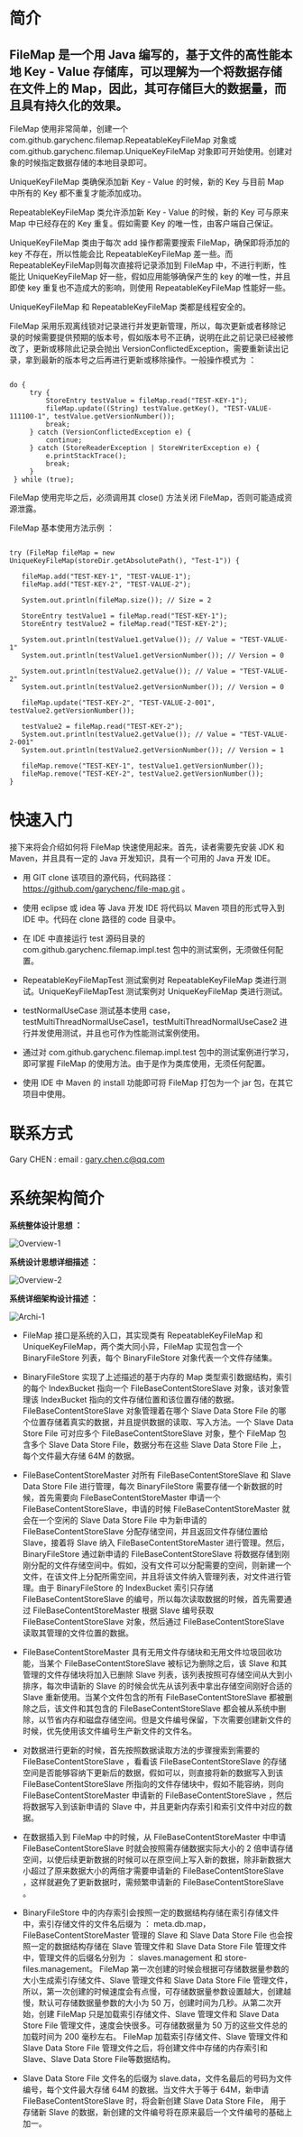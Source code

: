 # 简介

## FileMap 是一个用 Java 编写的，基于文件的高性能本地 Key - Value 存储库，可以理解为一个将数据存储在文件上的 Map，因此，其可存储巨大的数据量，而且具有持久化的效果。

FileMap 使用非常简单，创建一个 com.github.garychenc.filemap.RepeatableKeyFileMap 对象或 com.github.garychenc.filemap.UniqueKeyFileMap 对象即可开始使用。创建对象的时候指定数据存储的本地目录即可。

UniqueKeyFileMap 类确保添加新 Key - Value 的时候，新的 Key 与目前 Map 中所有的 Key 都不重复才能添加成功。

RepeatableKeyFileMap 类允许添加新 Key - Value 的时候，新的 Key 可与原来 Map 中已经存在的 Key 重复。假如需要 Key 的唯一性，由客户端自己保证。

UniqueKeyFileMap 类由于每次 add 操作都需要搜索 FileMap，确保即将添加的 key 不存在，所以性能会比 RepeatableKeyFileMap 差一些。而 RepeatableKeyFileMap则每次直接将记录添加到 FileMap 中，不进行判断，性能比 UniqueKeyFileMap 好一些，假如应用能够确保产生的 key 的唯一性，并且即使 key 重复也不造成大的影响，则使用 RepeatableKeyFileMap 性能好一些。

UniqueKeyFileMap 和 RepeatableKeyFileMap 类都是线程安全的。

FileMap 采用乐观离线锁对记录进行并发更新管理，所以，每次更新或者移除记录的时候需要提供预期的版本号，假如版本号不正确，说明在此之前记录已经被修改了，更新或移除此记录会抛出 VersionConflictedException，需要重新读出记录，拿到最新的版本号之后再进行更新或移除操作。一般操作模式为 ：

```

do {
     try {
         StoreEntry testValue = fileMap.read("TEST-KEY-1");
         fileMap.update((String) testValue.getKey(), "TEST-VALUE-111100-1", testValue.getVersionNumber());
         break;
     } catch (VersionConflictedException e) {
         continue;
     } catch (StoreReaderException | StoreWriterException e) {
         e.printStackTrace();
         break;
     }
 } while (true);

```

FileMap 使用完毕之后，必须调用其 close() 方法关闭 FileMap，否则可能造成资源泄露。

FileMap 基本使用方法示例 ：

```

try (FileMap fileMap = new UniqueKeyFileMap(storeDir.getAbsolutePath(), "Test-1")) {

   fileMap.add("TEST-KEY-1", "TEST-VALUE-1");
   fileMap.add("TEST-KEY-2", "TEST-VALUE-2");

   System.out.println(fileMap.size()); // Size = 2

   StoreEntry testValue1 = fileMap.read("TEST-KEY-1");
   StoreEntry testValue2 = fileMap.read("TEST-KEY-2");

   System.out.println(testValue1.getValue()); // Value = "TEST-VALUE-1"
   System.out.println(testValue1.getVersionNumber()); // Version = 0

   System.out.println(testValue2.getValue()); // Value = "TEST-VALUE-2"
   System.out.println(testValue2.getVersionNumber()); // Version = 0

   fileMap.update("TEST-KEY-2", "TEST-VALUE-2-001", testValue2.getVersionNumber());

   testValue2 = fileMap.read("TEST-KEY-2");
   System.out.println(testValue2.getValue()); // Value = "TEST-VALUE-2-001"
   System.out.println(testValue2.getVersionNumber()); // Version = 1

   fileMap.remove("TEST-KEY-1", testValue1.getVersionNumber());
   fileMap.remove("TEST-KEY-2", testValue2.getVersionNumber());
}

```

# 快速入门

接下来将会介绍如何将 FileMap 快速使用起来。首先，读者需要先安装 JDK 和 Maven，并且具有一定的 Java 开发知识，具有一个可用的 Java 开发 IDE。

+ 用 GIT clone 该项目的源代码，代码路径：https://github.com/garychenc/file-map.git 。

+ 使用 eclipse 或 idea 等 Java 开发 IDE 将代码以 Maven 项目的形式导入到 IDE 中。代码在 clone 路径的 code 目录中。

+ 在 IDE 中直接运行 test 源码目录的 com.github.garychenc.filemap.impl.test 包中的测试案例，无须做任何配置。

+ RepeatableKeyFileMapTest 测试案例对 RepeatableKeyFileMap 类进行测试。UniqueKeyFileMapTest 测试案例对 UniqueKeyFileMap 类进行测试。

+ testNormalUseCase 测试基本使用 case，testMultiThreadNormalUseCase1，testMultiThreadNormalUseCase2 进行并发使用测试，并且也可作为性能测试案例使用。

+ 通过对 com.github.garychenc.filemap.impl.test 包中的测试案例进行学习，即可掌握 FileMap 的使用方法。由于是作为类库使用，无须任何配置。

+ 使用 IDE 中 Maven 的 install 功能即可将 FileMap 打包为一个 jar 包，在其它项目中使用。

# 联系方式

Gary CHEN : email : gary.chen.c@qq.com

# 系统架构简介

**系统整体设计思想 ：**

![Overview-1](https://github.com/garychenc/file-map/blob/master/doc/img/Overview-1.png "系统整体设计思想")

**系统设计思想详细描述 ：**

![Overview-2](https://github.com/garychenc/file-map/blob/master/doc/img/Overview-2.png "系统设计思想详细描述")

**系统详细架构设计描述 ：**

![Archi-1](https://github.com/garychenc/file-map/blob/master/doc/img/Sys-Arch.png "系统详细架构设计描述")

+ FileMap 接口是系统的入口，其实现类有 RepeatableKeyFileMap 和 UniqueKeyFileMap，两个类大同小异，FileMap 实现包含一个 BinaryFileStore 列表，每个 BinaryFileStore 对象代表一个文件存储集。

+ BinaryFileStore 实现了上述描述的基于内存的 Map 类型索引数据结构，索引的每个 IndexBucket 指向一个 FileBaseContentStoreSlave 对象，该对象管理该 IndexBucket 指向的文件存储位置和该位置存储的数据。 FileBaseContentStoreSlave 对象管理着在哪个 Slave Data Store File 的哪个位置存储着真实的数据，并且提供数据的读取、写入方法。一个 Slave Data Store File 可对应多个 FileBaseContentStoreSlave 对象，整个 FileMap 包含多个 Slave Data Store File，数据分布在这些 Slave Data Store File 上，每个文件最大存储 64M 的数据。

+ FileBaseContentStoreMaster 对所有 FileBaseContentStoreSlave 和 Slave Data Store File 进行管理，每次 BinaryFileStore 需要存储一个新数据的时候，首先需要向 FileBaseContentStoreMaster 申请一个 FileBaseContentStoreSlave，申请的时候 FileBaseContentStoreMaster 就会在一个空闲的 Slave Data Store File 中为新申请的 FileBaseContentStoreSlave 分配存储空间，并且返回文件存储位置给 Slave，接着将 Slave 纳入 FileBaseContentStoreMaster 进行管理。然后，BinaryFileStore 通过新申请的 FileBaseContentStoreSlave 将数据存储到刚刚分配的文件存储空间中。假如，没有文件可以分配需要的空间，则新建一个文件，在该文件上分配所需空间，并且将该文件纳入管理列表，对文件进行管理。由于 BinaryFileStore 的 IndexBucket 索引只存储 FileBaseContentStoreSlave 的编号，所以每次读取数据的时候，首先需要通过 FileBaseContentStoreMaster 根据 Slave 编号获取 FileBaseContentStoreSlave 对象，然后通过 FileBaseContentStoreSlave 读取其管理的文件位置的数据。

+ FileBaseContentStoreMaster 具有无用文件存储块和无用文件垃圾回收功能，当某个 FileBaseContentStoreSlave 被标记为删除之后，该 Slave 和其管理的文件存储块将加入已删除 Slave 列表，该列表按照可存储空间从大到小排序，每次申请新的 Slave 的时候会优先从该列表中拿出存储空间刚好合适的 Slave 重新使用。当某个文件包含的所有 FileBaseContentStoreSlave 都被删除之后，该文件和其包含的 FileBaseContentStoreSlave 都会被从系统中删除，以节省内存和磁盘存储空间。但是文件编号保留，下次需要创建新文件的时候，优先使用该文件编号生产新文件的文件名。

+ 对数据进行更新的时候，首先按照数据读取方法的步骤搜索到需要的 FileBaseContentStoreSlave ，看看该 FileBaseContentStoreSlave 的存储空间是否能够容纳下更新后的数据，假如可以，则直接将新的数据写入到该 FileBaseContentStoreSlave 所指向的文件存储块中，假如不能容纳，则向 FileBaseContentStoreMaster 申请新的 FileBaseContentStoreSlave ，然后将数据写入到该新申请的 Slave 中，并且更新内存索引和索引文件中对应的数据。

+ 在数据插入到 FileMap 中的时候，从 FileBaseContentStoreMaster 中申请 FileBaseContentStoreSlave 时就会按照需存储数据实际大小的 2 倍申请存储空间，以使后续更新数据的时候可以在原空间上写入新的数据，除非新数据大小超过了原来数据大小的两倍才需要申请新的 FileBaseContentStoreSlave ，这样就避免了更新数据时，需频繁申请新的 FileBaseContentStoreSlave 。

+ BinaryFileStore 中的内存索引会按照一定的数据结构存储在索引存储文件中，索引存储文件的文件名后缀为 ： meta.db.map，FileBaseContentStoreMaster 管理的 Slave 和 Slave Data Store File 也会按照一定的数据结构存储在 Slave 管理文件和 Slave Data Store File 管理文件中，管理文件的后缀名分别为 ： slaves.management 和 store-files.management。 FileMap 第一次创建的时候会根据可存储数据量参数的大小生成索引存储文件、Slave 管理文件和 Slave Data Store File 管理文件，所以，第一次创建的时候速度会有点慢，可存储数据量参数设置越大，创建越慢，默认可存储数据量参数的大小为 50 万，创建时间为几秒。从第二次开始，创建 FileMap 只是加载索引存储文件、Slave 管理文件和 Slave Data Store File 管理文件，速度会快很多。可存储数据量为 50 万的这些文件总的加载时间为 200 毫秒左右。 FileMap 加载索引存储文件、Slave 管理文件和 Slave Data Store File 管理文件之后，将创建文件中存储的内存索引和 Slave、Slave Data Store File等数据结构。

+ Slave Data Store File 文件名的后缀为 slave.data，文件名最后的号码为文件编号，每个文件最大存储 64M 的数据。当文件大于等于 64M，新申请 FileBaseContentStoreSlave 时，将会新创建 Slave Data Store File， 用于存储新 Slave 的数据，新创建的文件编号将在原来最后一个文件编号的基础上加一。
